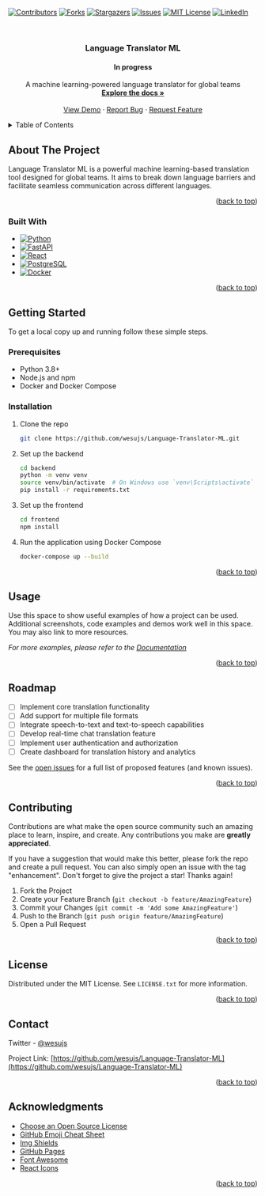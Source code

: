 <!-- Improved compatibility of back to top link: See: https://github.com/wesujs/Language-Translator-ML/pull/73 -->
<a name="readme-top"></a>

<!-- PROJECT SHIELDS -->
[![Contributors][contributors-shield]][contributors-url]
[![Forks][forks-shield]][forks-url]
[![Stargazers][stars-shield]][stars-url]
[![Issues][issues-shield]][issues-url]
[![MIT License][license-shield]][license-url]
[![LinkedIn][linkedin-shield]][linkedin-url]

<!-- PROJECT LOGO -->
<br />
<div align="center">
  <!--<a href="https://github.com/wesujs/Language-Translator-ML">-->
  <!--  <img src="images/logo.png" alt="Logo" width="80" height="80">-->
  <!--</a>-->

  <h3 align="center">Language Translator ML</h3>
  <h4 align="center">In progress</h4>

  <p align="center">
    A machine learning-powered language translator for global teams
    <br />
    <a href="https://github.com/wesujs/Language-Translator-ML"><strong>Explore the docs »</strong></a>
    <br />
    <br />
    <a href="https://github.com/wesujs/Language-Translator-ML">View Demo</a>
    ·
    <a href="https://github.com/wesujs/Language-Translator-ML/issues">Report Bug</a>
    ·
    <a href="https://github.com/wesujs/Language-Translator-ML/issues">Request Feature</a>
  </p>
</div>

<!-- TABLE OF CONTENTS -->
<details>
  <summary>Table of Contents</summary>
  <ol>
    <li>
      <a href="#about-the-project">About The Project</a>
      <ul>
        <li><a href="#built-with">Built With</a></li>
      </ul>
    </li>
    <li>
      <a href="#getting-started">Getting Started</a>
      <ul>
        <li><a href="#prerequisites">Prerequisites</a></li>
        <li><a href="#installation">Installation</a></li>
      </ul>
    </li>
    <li><a href="#usage">Usage</a></li>
    <li><a href="#roadmap">Roadmap</a></li>
    <li><a href="#contributing">Contributing</a></li>
    <li><a href="#license">License</a></li>
    <li><a href="#contact">Contact</a></li>
    <li><a href="#acknowledgments">Acknowledgments</a></li>
  </ol>
</details>

<!-- ABOUT THE PROJECT -->
## About The Project

<!--[![Product Name Screen Shot][product-screenshot]](https://example.com)-->

Language Translator ML is a powerful machine learning-based translation tool designed for global teams. It aims to break down language barriers and facilitate seamless communication across different languages.

<p align="right">(<a href="#readme-top">back to top</a>)</p>

### Built With

* [![Python][Python.org]][Python-url]
* [![FastAPI][FastAPI.com]][FastAPI-url]
* [![React][React.js]][React-url]
* [![PostgreSQL][PostgreSQL.org]][PostgreSQL-url]
* [![Docker][Docker.com]][Docker-url]

<p align="right">(<a href="#readme-top">back to top</a>)</p>

<!-- GETTING STARTED -->
## Getting Started

To get a local copy up and running follow these simple steps.

### Prerequisites

* Python 3.8+
* Node.js and npm
* Docker and Docker Compose

### Installation

1. Clone the repo
   ```sh
   git clone https://github.com/wesujs/Language-Translator-ML.git
   ```
2. Set up the backend
   ```sh
   cd backend
   python -m venv venv
   source venv/bin/activate  # On Windows use `venv\Scripts\activate`
   pip install -r requirements.txt
   ```
3. Set up the frontend
   ```sh
   cd frontend
   npm install
   ```
4. Run the application using Docker Compose
   ```sh
   docker-compose up --build
   ```

<p align="right">(<a href="#readme-top">back to top</a>)</p>

<!-- USAGE EXAMPLES -->
## Usage

Use this space to show useful examples of how a project can be used. Additional screenshots, code examples and demos work well in this space. You may also link to more resources.

_For more examples, please refer to the [Documentation](https://example.com)_

<p align="right">(<a href="#readme-top">back to top</a>)</p>

<!-- ROADMAP -->
## Roadmap

- [ ] Implement core translation functionality
- [ ] Add support for multiple file formats
- [ ] Integrate speech-to-text and text-to-speech capabilities
- [ ] Develop real-time chat translation feature
- [ ] Implement user authentication and authorization
- [ ] Create dashboard for translation history and analytics

See the [open issues](https://github.com/wesujs/Language-Translator-ML/issues) for a full list of proposed features (and known issues).

<p align="right">(<a href="#readme-top">back to top</a>)</p>

<!-- CONTRIBUTING -->
## Contributing

Contributions are what make the open source community such an amazing place to learn, inspire, and create. Any contributions you make are **greatly appreciated**.

If you have a suggestion that would make this better, please fork the repo and create a pull request. You can also simply open an issue with the tag "enhancement".
Don't forget to give the project a star! Thanks again!

1. Fork the Project
2. Create your Feature Branch (`git checkout -b feature/AmazingFeature`)
3. Commit your Changes (`git commit -m 'Add some AmazingFeature'`)
4. Push to the Branch (`git push origin feature/AmazingFeature`)
5. Open a Pull Request

<p align="right">(<a href="#readme-top">back to top</a>)</p>

<!-- LICENSE -->
## License

Distributed under the MIT License. See `LICENSE.txt` for more information.

<p align="right">(<a href="#readme-top">back to top</a>)</p>

<!-- CONTACT -->
## Contact

Twitter - [@wesujs](https://twitter.com/wesujs)

Project Link: [https://github.com/wesujs/Language-Translator-ML](https://github.com/wesujs/Language-Translator-ML)

<p align="right">(<a href="#readme-top">back to top</a>)</p>

<!-- ACKNOWLEDGMENTS -->
## Acknowledgments

* [Choose an Open Source License](https://choosealicense.com)
* [GitHub Emoji Cheat Sheet](https://www.webpagefx.com/tools/emoji-cheat-sheet)
* [Img Shields](https://shields.io)
* [GitHub Pages](https://pages.github.com)
* [Font Awesome](https://fontawesome.com)
* [React Icons](https://react-icons.github.io/react-icons/search)

<p align="right">(<a href="#readme-top">back to top</a>)</p>

<!-- MARKDOWN LINKS & IMAGES -->
<!-- https://www.markdownguide.org/basic-syntax/#reference-style-links -->
[contributors-shield]: https://img.shields.io/github/contributors/wesujs/Language-Translator-ML.svg?style=for-the-badge
[contributors-url]: https://github.com/wesujs/Language-Translator-ML/graphs/contributors
[forks-shield]: https://img.shields.io/github/forks/wesujs/Language-Translator-ML.svg?style=for-the-badge
[forks-url]: https://github.com/wesujs/Language-Translator-ML/network/members
[stars-shield]: https://img.shields.io/github/stars/wesujs/Language-Translator-ML.svg?style=for-the-badge
[stars-url]: https://github.com/wesujs/Language-Translator-ML/stargazers
[issues-shield]: https://img.shields.io/github/issues/wesujs/Language-Translator-ML.svg?style=for-the-badge
[issues-url]: https://github.com/wesujs/Language-Translator-ML/issues
[license-shield]: https://img.shields.io/github/license/wesujs/Language-Translator-ML.svg?style=for-the-badge
[license-url]: https://github.com/wesujs/Language-Translator-ML/blob/master/LICENSE.txt
[linkedin-shield]: https://img.shields.io/badge/-LinkedIn-black.svg?style=for-the-badge&logo=linkedin&colorB=555
[linkedin-url]: https://linkedin.com/in/yourname
[product-screenshot]: images/screenshot.png
[Python.org]: https://img.shields.io/badge/Python-3776AB?style=for-the-badge&logo=python&logoColor=white
[Python-url]: https://www.python.org/
[FastAPI.com]: https://img.shields.io/badge/FastAPI-009688?style=for-the-badge&logo=fastapi&logoColor=white
[FastAPI-url]: https://fastapi.tiangolo.com/
[React.js]: https://img.shields.io/badge/React-20232A?style=for-the-badge&logo=react&logoColor=61DAFB
[React-url]: https://reactjs.org/
[PostgreSQL.org]: https://img.shields.io/badge/PostgreSQL-316192?style=for-the-badge&logo=postgresql&logoColor=white
[PostgreSQL-url]: https://www.postgresql.org/
[Docker.com]: https://img.shields.io/badge/Docker-2496ED?style=for-the-badge&logo=docker&logoColor=white
[Docker-url]: https://www.docker.com/
